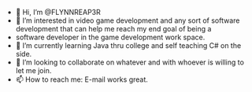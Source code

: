 - 👋 Hi, I’m @FLYNNREAP3R
- 👀 I’m interested in video game development and any sort of software development that can help me reach my end goal of being a
- software developer in the game development work space.
- 🌱 I’m currently learning Java thru college and self teaching C# on the side.
- 💞️ I’m looking to collaborate on whatever and with whoever is willing to let me join.
- 📫 How to reach me: E-mail works great. 

<!---
FLYNNREAP3R/FLYNNREAP3R is a ✨ special ✨ repository because its `README.md` (this file) appears on your GitHub profile.
You can click the Preview link to take a look at your changes.
--->

